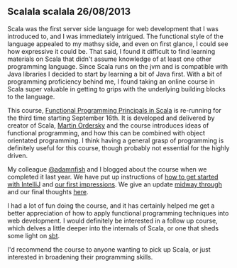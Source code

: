 Scalala
scalala
26/08/2013
---
Scala was the first server side language for web development that I was introduced to, and I was immediately intrigued.
The functional style of the language appealed to my mathsy side, and even on first glance, I
could see how expressive it could be. That said, I found it difficult to find learning materials on Scala that didn't
assume knowledge of at least one other programming language. Since Scala runs on the jvm and is compatible with Java libraries
I decided to start by learning a bit of Java first. With a bit of programming proficiency behind me, I found taking an
online course in Scala super valuable in getting to grips with the underlying building blocks to the language.

This course, [Functional Programming Principals in Scala](https://www.coursera.org/course/progfun) is re-running for the
third time starting September 16th. It is developed and delivered by creator of Scala, [Martin Ordersky](http://en.wikipedia.org/wiki/Martin_Odersky)
and the course introduces ideas of functional programming, and how this can be combined with object orientated programming.
I think having a general grasp of programming is definitely useful for this course, though probably not essential for
the highly driven.

My colleague [@adamnfish](https://twitter.com/adamnfish) and I blogged about the course when we completed it last year.
We have put up instructions of [how to get started with IntelliJ](http://www.theguardian.com/info/developer-blog/2012/sep/21/funtional-programming-principles-scala-setting-up-intellij)
and [our first impressions](http://www.theguardian.com/info/developer-blog/2012/sep/21/funtional-programming-principles-scala-first-impressions). We give an update [midway through](http://www.theguardian.com/info/developer-blog/2012/oct/05/functional-programming-scala-week-three)
and our final thoughts [here](http://www.theguardian.com/info/developer-blog/2012/nov/02/functional-programming-scala-the-final-push).

I had a lot of fun doing the course, and it has certainly helped me get a better appreciation of how to apply
functional programming techniques into web development. I would definitely be interested in a follow up course, which
delves a little deeper into the internals of Scala, or one that sheds some light on [sbt](www.scala-sbt.org).

I'd recommend the course to anyone wanting to pick up Scala, or just interested in broadening their programming skills.



